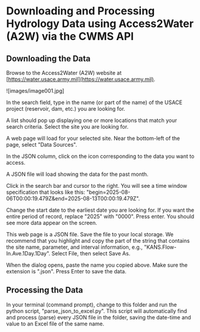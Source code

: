 # Downloading and Processing Hydrology Data using Access2Water (A2W) via the CWMS API

## Downloading the Data

Browse to the Access2Water (A2W) website at [https://water.usace.army.mil](https://water.usace.army.mil).

![images/image001.jpg]

In the search field, type in the name (or part of the name) of the USACE project (reservoir, dam, etc.) you are looking for.

A list should pop up displaying one or more locations that match your search criteria. Select the site you are looking for.

A web page will load for your selected site. Near the bottom-left of the page, select "Data Sources".

In the JSON column, click on the icon corresponding to the data you want to access.

A JSON file will load showing the data for the past month.

Click in the search bar and cursor to the right. You will see a time window specification that looks like this: "begin=2025-08-06T00:00:19.479Z&end=2025-08-13T00:00:19.479Z".

Change the start date to the earliest date you are looking for. If you want the entire period of record, replace "2025" with "0000". Press enter. You should see more data appear on the screen.

This web page is a JSON file. Save the file to your local storage. We recommend that you highlight and copy the part of the string that contains the site name, parameter, and interval information, e.g., "KANS.Flow-In.Ave.1Day.1Day". Select File, then select Save As.

When the dialog opens, paste the name you copied above. Make sure the extension is ".json". Press Enter to save the data.

## Processing the Data

In your terminal (command prompt), change to this folder and run the python script, "parse_json_to_excel.py". This script will automatically find and process (parse) every JSON file in the folder, saving the date-time and value to an Excel file of the same name.